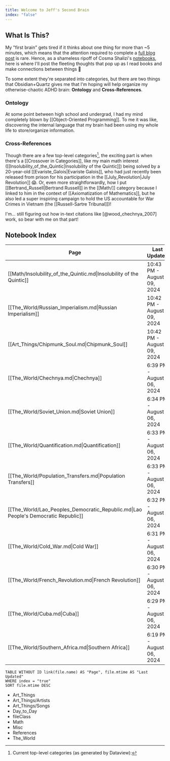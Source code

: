 ```yaml
---
title: Welcome to Jeff's Second Brain
index: "false"
---
```

## What Is This?

My "first brain" gets tired if it thinks about one thing for more than ~5 minutes, which means that the attention required to complete a [full blog post](https://jjacobs.me/blog) is rare. Hence, as a shameless ripoff of Cosma Shalizi's [notebooks](http://bactra.org/notebooks/), here is where I'll post the fleeting thoughts that pop up as I read books and make connections between things 🙈

To some extent they're separated into categories, but there are two things that Obsidian+Quartz gives me that I'm hoping will help organize my otherwise-chaotic ADHD brain: **Ontology** and **Cross-References**.

### Ontology

At some point between high school and undergrad, I had my mind completely blown by [[Object-Oriented Programming]]. To me it was like, discovering the internal language that my brain had been using my whole life to store/organize information.

### Cross-References

Though there are a few top-level categories[^1], the exciting part is when there's a [[Crossover in Categories]], like my main math interest ([[Insolubility_of_the_Quintic|Insolubility of the Quintic]]) being solved by a 20-year-old [[Evariste_Galois|Evariste Galois]], who had just recently been released from prison for his participation in the [[July_Revolution|July Revolution]] 😱. Or, even more straightforwardly, how I put [[Bertrand_Russell|Bertrand Russell]] in the [[Math/]] category because I linked to him in the context of [[Axiomatization of Mathematics]], but he also led a super inspiring campaign to hold the US accountable for War Crimes in Vietnam (the [[Russell-Sartre Tribunal]])!

I'm... still figuring out how in-text citations like [@wood_chechnya_2007] work, so bear with me on that part!

## Notebook Index
<!-- QueryToSerialize: TABLE WITHOUT ID link(file.name, title) AS "Page", file.mtime AS "Last Updated" FROM "" WHERE index = "true" SORT file.mtime DESC -->
<!-- SerializedQuery: TABLE WITHOUT ID link(file.name, title) AS "Page", file.mtime AS "Last Updated" FROM "" WHERE index = "true" SORT file.mtime DESC -->

| Page                                                                               | Last Updated               |
| ---------------------------------------------------------------------------------- | -------------------------- |
| [[Math/Insolubility_of_the_Quintic.md\|Insolubility of the Quintic]]               | 10:43 PM - August 09, 2024 |
| [[The_World/Russian_Imperialism.md\|Russian Imperialism]]                          | 10:42 PM - August 09, 2024 |
| [[Art_Things/Chipmunk_Soul.md\|Chipmunk_Soul]]                                     | 10:42 PM - August 09, 2024 |
| [[The_World/Chechnya.md\|Chechnya]]                                                | 6:39 PM - August 06, 2024  |
| [[The_World/Soviet_Union.md\|Soviet Union]]                                        | 6:34 PM - August 06, 2024  |
| [[The_World/Quantification.md\|Quantification]]                                    | 6:33 PM - August 06, 2024  |
| [[The_World/Population_Transfers.md\|Population Transfers]]                        | 6:33 PM - August 06, 2024  |
| [[The_World/Lao_Peoples_Democratic_Republic.md\|Lao People's Democratic Republic]] | 6:32 PM - August 06, 2024  |
| [[The_World/Cold_War.md\|Cold War]]                                                | 6:31 PM - August 06, 2024  |
| [[The_World/French_Revolution.md\|French Revolution]]                              | 6:30 PM - August 06, 2024  |
| [[The_World/Cuba.md\|Cuba]]                                                        | 6:29 PM - August 06, 2024  |
| [[The_World/Southern_Africa.md\|Southern Africa]]                                  | 6:19 PM - August 06, 2024  |
<!-- SerializedQuery END -->


```dataview
TABLE WITHOUT ID link(file.name) AS "Page", file.mtime AS "Last Updated"
WHERE index = "true"
SORT file.mtime DESC
```


<!-- Old dataview:
```dataview
TABLE WITHOUT ID link(file.link, choice(title, title, file.aliases[0])) AS "Title", file.mtime AS "Last Updated"
FROM "content"
WHERE index = "true"
SORT file.mtime DESC
```
-->

[^1]: Current top-level categories (as generated by Dataview):

<!-- QueryToSerialize: LIST WHERE file.folder != "" GROUP BY file.folder -->
<!-- SerializedQuery: LIST WHERE file.folder != "" GROUP BY file.folder -->
- Art_Things
- Art_Things/Artists
- Art_Things/Songs
- Day_to_Day
- fileClass
- Math
- Misc
- References
- The_World
<!-- SerializedQuery END -->
<!--
```dataview
LIST
WHERE file.folder != ""
GROUP BY file.folder
```
-->
